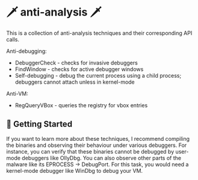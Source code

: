 # :dagger: anti-analysis :dagger:

This is a collection of anti-analysis techniques and their corresponding API calls.

Anti-debugging:
- DebuggerCheck - checks for invasive debuggers
- FindWindow - checks for active debugger windows
- Self-debugging - debug the current process using a child process; debuggers cannot attach unless in kernel-mode

Anti-VM:
- RegQueryVBox - queries the registry for vbox entries

## :dolphin: Getting Started

If you want to learn more about these techniques, I recommend compiling the binaries and observing their behaviour under various debuggers. For instance, you can verify that these binaries cannot be debugged by user-mode debuggers like OllyDbg. You can also observe other parts of the malware like its EPROCESS -> DebugPort. For this task, you would need a kernel-mode debugger like WinDbg to debug your VM.
